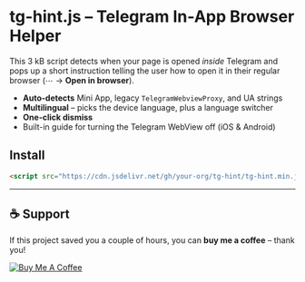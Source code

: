 # tg-hint.js – Telegram In-App Browser Helper

This 3 kB script detects when your page is opened *inside* Telegram and
pops up a short instruction telling the user how to open it in their
regular browser (⋯ → **Open in browser**).

* **Auto-detects** Mini App, legacy `TelegramWebviewProxy`, and UA strings
* **Multilingual** – picks the device language, plus a language switcher
* **One-click dismiss**
* Built-in guide for turning the Telegram WebView off (iOS & Android)

## Install

```html
<script src="https://cdn.jsdelivr.net/gh/your-org/tg-hint/tg-hint.min.js"></script>
```


---

## ☕ Support

If this project saved you a couple of hours, you can **buy me a coffee** – thank you!

[![Buy Me A Coffee](https://img.shields.io/badge/-buy&nbsp;me&nbsp;a&nbsp;coffee-FFDD00?logo=buy-me-a-coffee&logoColor=black&style=for-the-badge)](https://www.buymeacoffee.com/dontbug)

